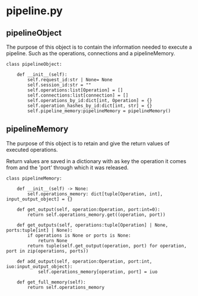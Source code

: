 # pipeline.py

## pipelineObject

The purpose of this object is to contain the information needed to execute a pipeline. Such as the operations, connections and a pipelineMemory.

```
class pipelineObject:
    
    def __init__(self):
        self.request_id:str | None= None
        self.session_id:str = ""
        self.operations:list[Operation] = []
        self.connections:list[connection] = []
        self.operations_by_id:dict[int, Operation] = {}
        self.operation_hashes_by_id:dict[int, str] = {}
        self.pipeline_memory:pipelineMemory = pipelineMemory()
```

## pipelineMemory

The purpose of this object is to retain and give the return values of executed operations.

Return values are saved in a dictionary with as key the operation it comes from and the 'port' through which it was released. 

```
class pipelineMemory:
   
    def __init__(self) -> None:
        self.operations_memory: dict[tuple[Operation, int], input_output_object] = {}

    def get_output(self, operation:Operation, port:int=0): 
        return self.operations_memory.get((operation, port))
    
    def get_outputs(self, operations:tuple[Operation] | None, ports:tuple[int] | None):
        if operations is None or ports is None:
            return None
        return tuple(self.get_output(operation, port) for operation, port in zip(operations, ports))
    
    def add_output(self, operation:Operation, port:int, iuo:input_output_object):
            self.operations_memory[operation, port] = iuo

    def get_full_memory(self):
        return self.operations_memory
```

